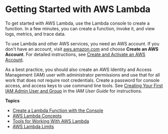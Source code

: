 # Getting Started with AWS Lambda<a name="getting-started"></a>

To get started with AWS Lambda, use the Lambda console to create a function\. In a few minutes, you can create a function, invoke it, and view logs, metrics, and trace data\. 

To use Lambda and other AWS services, you need an AWS account\. If you don't have an account, visit [aws\.amazon\.com](https://aws.amazon.com/) and choose **Create an AWS Account**\. For detailed instructions, see [Create and Activate an AWS Account](https://aws.amazon.com/premiumsupport/knowledge-center/create-and-activate-aws-account/)\.

As a best practice, you should also create an AWS Identity and Access Management \(IAM\) user with administrator permissions and use that for all work that does not require root credentials\. Create a password for console access, and access keys to use command line tools\. See [Creating Your First IAM Admin User and Group](https://docs.aws.amazon.com/IAM/latest/UserGuide/getting-started_create-admin-group.html) in the *IAM User Guide* for instructions\.

**Topics**
+ [Create a Lambda Function with the Console](getting-started-create-function.md)
+ [AWS Lambda Concepts](lambda-application-fundamentals.md)
+ [Tools for Working With AWS Lambda](gettingstarted-tools.md)
+ [AWS Lambda Limits](limits.md)